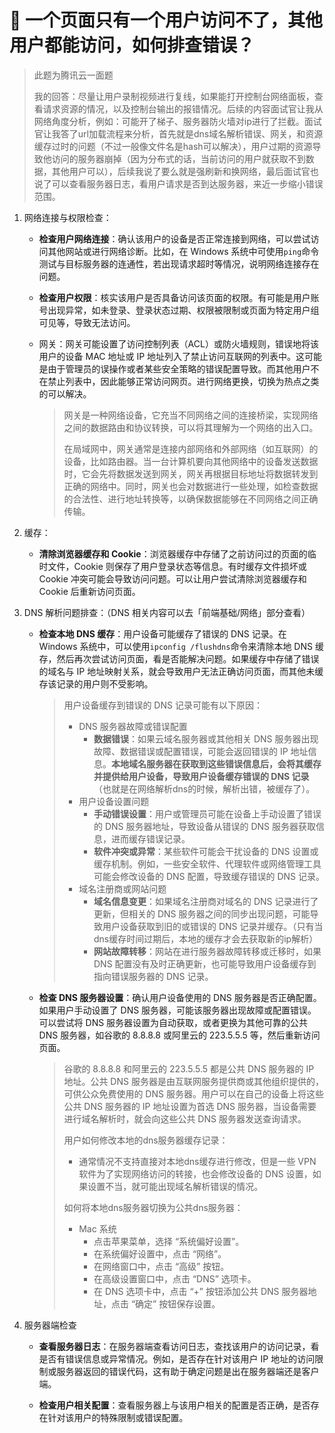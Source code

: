 # 🚀 一个页面只有一个用户访问不了，其他用户都能访问，如何排查错误？

> <Badge type="tip">此题为腾讯云一面题</Badge>
>
> 我的回答：尽量让用户录制视频进行复线，如果能打开控制台网络面板，查看请求资源的情况，以及控制台输出的报错情况。后续的内容面试官让我从网络角度分析，例如：可能开了梯子、服务器防火墙对ip进行了拦截。面试官让我答了url加载流程来分析，首先就是dns域名解析错误、网关，和资源缓存过时的问题（不过一般像文件名是hash可以解决），用户过期的资源导致他访问的服务器崩掉（因为分布式的话，当前访问的用户就获取不到数据，其他用户可以），后续我说了要么就是强刷新和换网络，最后面试官也说了可以查看服务器日志，看用户请求是否到达服务器，来近一步缩小错误范围。

1. 网络连接与权限检查：

   - **检查用户网络连接**：确认该用户的设备是否正常连接到网络，可以尝试访问其他网站或进行网络诊断。比如，在 Windows 系统中可使用`ping`命令测试与目标服务器的连通性，若出现请求超时等情况，说明网络连接存在问题。

   - **检查用户权限**：核实该用户是否具备访问该页面的权限。有可能是用户账号出现异常，如未登录、登录状态过期、权限被限制或页面为特定用户组可见等，导致无法访问。

   - 网关：网关可能设置了访问控制列表（ACL）或防火墙规则，错误地将该用户的设备 MAC 地址或 IP 地址列入了禁止访问互联网的列表中。这可能是由于管理员的误操作或者某些安全策略的错误配置导致。而其他用户不在禁止列表中，因此能够正常访问网页。进行网络更换，切换为热点之类的可以解决。

     > 网关是一种网络设备，它充当不同网络之间的连接桥梁，实现网络之间的数据路由和协议转换，可以将其理解为一个网络的出入口。
     >
     > 在局域网中，网关通常是连接内部网络和外部网络（如互联网）的设备，比如路由器。当一台计算机要向其他网络中的设备发送数据时，它会先将数据发送到网关，网关再根据目标地址将数据转发到正确的网络中。同时，网关也会对数据进行一些处理，如检查数据的合法性、进行地址转换等，以确保数据能够在不同网络之间正确传输。

2. 缓存：

   - **清除浏览器缓存和 Cookie**：浏览器缓存中存储了之前访问过的页面的临时文件，Cookie 则保存了用户登录状态等信息。有时缓存文件损坏或 Cookie 冲突可能会导致访问问题。可以让用户尝试清除浏览器缓存和 Cookie 后重新访问页面。

3. DNS 解析问题排查：（DNS 相关内容可以去「前端基础/网络」部分查看）

   - **检查本地 DNS 缓存**：用户设备可能缓存了错误的 DNS 记录。在 Windows 系统中，可以使用`ipconfig /flushdns`命令来清除本地 DNS 缓存，然后再次尝试访问页面，看是否能解决问题。如果缓存中存储了错误的域名与 IP 地址映射关系，就会导致用户无法正确访问页面，而其他未缓存该记录的用户则不受影响。

     > 用户设备缓存到错误的 DNS 记录可能有以下原因：
     >
     > - DNS 服务器故障或错误配置
     >   - **数据错误**：如果云域名服务器或其他相关 DNS 服务器出现故障、数据错误或配置错误，可能会返回错误的 IP 地址信息。**本地域名服务器在获取到这些错误信息后，会将其缓存并提供给用户设备，导致用户设备缓存错误的 DNS 记录**（也就是在网络解析dns的时候，解析出错，被缓存了）。
     > - 用户设备设置问题
     >   - **手动错误设置**：用户或管理员可能在设备上手动设置了错误的 DNS 服务器地址，导致设备从错误的 DNS 服务器获取信息，进而缓存错误记录。
     >   - **软件冲突或异常**：某些软件可能会干扰设备的 DNS 设置或缓存机制。例如，一些安全软件、代理软件或网络管理工具可能会修改设备的 DNS 配置，导致缓存错误的 DNS 记录。
     > - 域名注册商或网站问题
     >   - **域名信息变更**：如果域名注册商对域名的 DNS 记录进行了更新，但相关的 DNS 服务器之间的同步出现问题，可能导致用户设备获取到旧的或错误的 DNS 记录并缓存。（只有当dns缓存时间过期后，本地的缓存才会去获取新的ip解析）
     >   - **网站故障转移**：网站在进行服务器故障转移或迁移时，如果 DNS 配置没有及时正确更新，也可能导致用户设备缓存到指向错误服务器的 DNS 记录。

   - **检查 DNS 服务器设置**：确认用户设备使用的 DNS 服务器是否正确配置。如果用户手动设置了 DNS 服务器，可能该服务器出现故障或配置错误。可以尝试将 DNS 服务器设置为自动获取，或者更换为其他可靠的公共 DNS 服务器，如谷歌的 8.8.8.8 或阿里云的 223.5.5.5 等，然后重新访问页面。

     > 谷歌的 8.8.8.8 和阿里云的 223.5.5.5 都是公共 DNS 服务器的 IP 地址。公共 DNS 服务器是由互联网服务提供商或其他组织提供的，可供公众免费使用的 DNS 服务器。用户可以在自己的设备上将这些公共 DNS 服务器的 IP 地址设置为首选 DNS 服务器，当设备需要进行域名解析时，就会向这些公共 DNS 服务器发送查询请求。
     >
     > 用户如何修改本地的dns服务器缓存记录：
     >
     > - 通常情况不支持直接对本地dns缓存进行修改，但是一些 VPN 软件为了实现网络访问的转接，也会修改设备的 DNS 设置，如果设置不当，就可能出现域名解析错误的情况。
     >
     > 如何将本地dns服务器切换为公共dns服务器：
     >
     > - Mac 系统
     >   - 点击苹果菜单，选择 “系统偏好设置”。
     >   - 在系统偏好设置中，点击 “网络”。
     >   - 在网络窗口中，点击 “高级” 按钮。
     >   - 在高级设置窗口中，点击 “DNS” 选项卡。
     >   - 在 DNS 选项卡中，点击 “+” 按钮添加公共 DNS 服务器地址，点击 “确定” 按钮保存设置。

4. 服务器端检查

   - **查看服务器日志**：在服务器端查看访问日志，查找该用户的访问记录，看是否有错误信息或异常情况。例如，是否存在针对该用户 IP 地址的访问限制或服务器返回的错误代码，这有助于确定问题是出在服务器端还是客户端。

   - **检查用户相关配置**：查看服务器上与该用户相关的配置是否正确，是否存在针对该用户的特殊限制或错误配置。